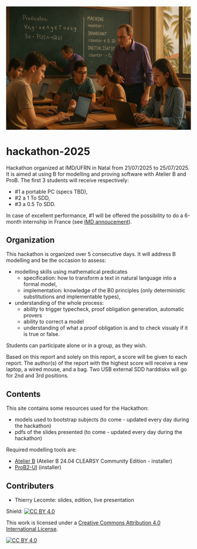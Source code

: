 ![](titre-hackathon.png)
# hackathon-2025
Hackathon organized at IMD/UFRN in Natal from 21/07/2025 to 25/07/2025.
It is aimed at using B for modelling and proving software with Atelier B and ProB.
The first 3 students will receive respectively:
- #1 a portable PC (specs TBD),
- #2 a 1 To SDD,
- #3 a 0.5 To SDD. 

In case of excellent performance, #1 will be offered the possibility to do a 6-month internship in France (see [IMD annoucement](https://www.instagram.com/reel/DHMIOGQS8PE/?igsh=bm5ncTMwdm5zM2Vs)).

## Organization
This hackathon is organized over 5 consecutive days.
It will address B modelling and be the occasion to assess:
- modelling skills using mathematical predicates
  - specification: how to transform a text in natural language into a formal model,
  - implementation: knowledge of the B0 principles (only deterministic substitutions and implementable types),
- understanding of the whole process:
  - ability to trigger typecheck, proof obligation generation, automatic provers
  - ability to correct a model
  - understanding of what a proof obligation is and to check visualy if it is true or false.

Students can participate alone or in a group, as they wish.

Based on this report and solely on this report, a score will be given to each report. 
The author(s) of the report with the highest score will receive a new laptop, a wired mouse, and a bag.
Two USB external SDD harddisks will go for 2nd and 3rd positions. 

## Contents
This site contains some resources used for the Hackathon:
- models used to bootstrap subjects (to come - updated every day during the hackathon)
- pdfs of the slides presented (to come - updated every day during the hackathon)

Required modelling tools are:
- [Atelier B](https://www.atelierb.eu/en/atelier-b-support-maintenance/download-atelier-b/)  (Atelier B 24.04 CLEARSY Community Edition - installer)
- [ProB2-UI](https://prob.hhu.de/w/index.php?title=Download#ProB2-UI_(based_on_JavaFX)) (installer)

## Contributers
- Thierry Lecomte: slides, edition, live presentation

Shield: [![CC BY 4.0][cc-by-shield]][cc-by]

This work is licensed under a
[Creative Commons Attribution 4.0 International License][cc-by].

[![CC BY 4.0][cc-by-image]][cc-by]

[cc-by]: http://creativecommons.org/licenses/by/4.0/
[cc-by-image]: https://i.creativecommons.org/l/by/4.0/88x31.png
[cc-by-shield]: https://img.shields.io/badge/License-CC%20BY%204.0-lightgrey.svg

